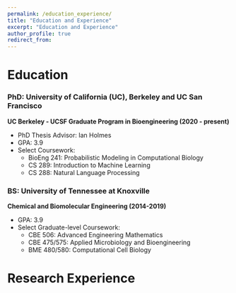 ```yaml
---
permalink: /education_experience/
title: "Education and Experience"
excerpt: "Education and Experience"
author_profile: true
redirect_from: 
---
```


# Education
### PhD: University of California (UC), Berkeley and UC San Francisco
**UC Berkeley - UCSF Graduate Program in Bioengineering (2020 - present)**
- PhD Thesis Advisor: Ian Holmes
- GPA: 3.9
- Select Coursework:
  - BioEng 241: Probabilistic Modeling in Computational Biology
  - CS 289: Introduction to Machine Learning
  - CS 288: Natural Language Processing

### BS: University of Tennessee at Knoxville
**Chemical and Biomolecular Engineering (2014-2019)**
- GPA: 3.9
- Select Graduate-level Coursework:
  - CBE 506: Advanced Engineering Mathematics
  - CBE 475/575: Applied Microbiology and Bioengineering
  - BME 480/580: Computational Cell Biology


# Research Experience

